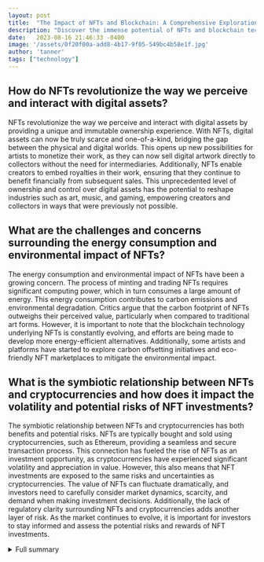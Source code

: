 ```yaml
---
layout: post
title:  "The Impact of NFTs and Blockchain: A Comprehensive Exploration"
description: "Discover the immense potential of NFTs and blockchain technology in reshaping industries and redefining digital ownership."
date:   2023-08-16 21:46:33 -0400
image: '/assets/0f20f00a-add8-4b17-9f05-549bc4b58e1f.jpg'
author: 'tanner'
tags: ["technology"]
---
```


## How do NFTs revolutionize the way we perceive and interact with digital assets?
NFTs revolutionize the way we perceive and interact with digital assets by providing a unique and immutable ownership experience. With NFTs, digital assets can now be truly scarce and one-of-a-kind, bridging the gap between the physical and digital worlds. This opens up new possibilities for artists to monetize their work, as they can now sell digital artwork directly to collectors without the need for intermediaries. Additionally, NFTs enable creators to embed royalties in their work, ensuring that they continue to benefit financially from subsequent sales. This unprecedented level of ownership and control over digital assets has the potential to reshape industries such as art, music, and gaming, empowering creators and collectors in ways that were previously not possible.

## What are the challenges and concerns surrounding the energy consumption and environmental impact of NFTs?
The energy consumption and environmental impact of NFTs have been a growing concern. The process of minting and trading NFTs requires significant computing power, which in turn consumes a large amount of energy. This energy consumption contributes to carbon emissions and environmental degradation. Critics argue that the carbon footprint of NFTs outweighs their perceived value, particularly when compared to traditional art forms. However, it is important to note that the blockchain technology underlying NFTs is constantly evolving, and efforts are being made to develop more energy-efficient alternatives. Additionally, some artists and platforms have started to explore carbon offsetting initiatives and eco-friendly NFT marketplaces to mitigate the environmental impact.

## What is the symbiotic relationship between NFTs and cryptocurrencies and how does it impact the volatility and potential risks of NFT investments?
The symbiotic relationship between NFTs and cryptocurrencies has both benefits and potential risks. NFTs are typically bought and sold using cryptocurrencies, such as Ethereum, providing a seamless and secure transaction process. This connection has fueled the rise of NFTs as an investment opportunity, as cryptocurrencies have experienced significant volatility and appreciation in value. However, this also means that NFT investments are exposed to the same risks and uncertainties as cryptocurrencies. The value of NFTs can fluctuate dramatically, and investors need to carefully consider market dynamics, scarcity, and demand when making investment decisions. Additionally, the lack of regulatory clarity surrounding NFTs and cryptocurrencies adds another layer of risk. As the market continues to evolve, it is important for investors to stay informed and assess the potential risks and rewards of NFT investments.

<details>
  <summary>Full summary</summary>
In the ever-evolving world of digital innovation, one trend has taken the art and technology scene by storm - non-fungible tokens (NFTs) and blockchain. As the world becomes increasingly digital, NFTs have emerged as a novel and exciting concept, revolutionizing the way we perceive and interact with digital assets.<br><br>To grasp the significance of NFTs, we must first understand what they are and how they function. NFTs are unique digital assets that are stored on a blockchain, a decentralized and transparent digital ledger. Unlike cryptocurrencies, which are fungible and interchangeable, NFTs cannot be replicated or substituted, making them one-of-a-kind.<br><br>NFTs have gained momentum due to their immense potential in various industries, including art, music, and gaming. The inherent value of an NFT lies in its exclusivity, immutability, and authenticity. These characteristics have sparked a frenzy among collectors, investors, and creators alike, raising questions about their significance in the digital world.<br><br>The relationship between NFTs and cryptocurrency is a symbiotic one. NFTs are typically bought and sold using cryptocurrency, leveraging the security and transparency of blockchain technology. This connection has fueled the rise of NFTs as an investment opportunity, raising concerns about their volatility and potential risks.<br><br>While NFTs and blockchain have opened up new avenues for creativity and investment, they have also faced criticism for their environmental impact. The energy consumption associated with minting and trading NFTs has sparked debates and calls for greener alternatives. Additionally, the regulatory landscape surrounding NFTs remains ambiguous, with different jurisdictions grappling with how to classify and regulate these digital assets.<br><br>The integration of NFTs and cryptocurrencies into the gaming industry has resulted in a paradigm shift for both players and developers. Gaming companies are exploring innovative ways to leverage NFT technology, offering players the opportunity to own and trade in-game assets. While this integration has faced challenges and backlash, the future of NFTs in gaming is contingent upon player adoption and the industry's ability to navigate evolving trends.<br><br>With the rapid growth of the NFT market, investors are weighing the pros and cons of allocating funds to this emerging asset class. Advantages include easy access, blockchain security, and the opportunity to learn about blockchain technology. However, there are concerns surrounding the energy-intensive creation process, potential fraud, and the need for cryptocurrency to purchase NFTs. Careful consideration of the underlying asset's value and market dynamics is crucial for investors navigating the NFT space.<br><br>As NFTs continue to capture the imagination of artists, creators, investors, and technologists, it is clear that they hold immense potential to reshape the art market and redefine digital ownership. However, the journey towards mainstream adoption and regulatory clarity is still underway. It remains to be seen how NFTs will evolve and whether they will stand the test of time.<br><br>The impact of NFTs and blockchain technology is far-reaching and multidimensional. From revolutionizing the art market to transforming gaming experiences, NFTs have sparked a global conversation about the intersection of digital innovation and traditional industries. While challenges and concerns persist, the potential for NFTs to empower creators, democratize access, and revolutionize ownership is undeniable. As we navigate this digital frontier, it is essential to strike a balance between innovation and sustainability, ensuring that NFTs and blockchain technology continue to thrive while addressing environmental and regulatory considerations.<br><br>*This article was written in collaboration with multiple sources, spanning various contexts and events related to NFTs and blockchain technology.*
</details>
